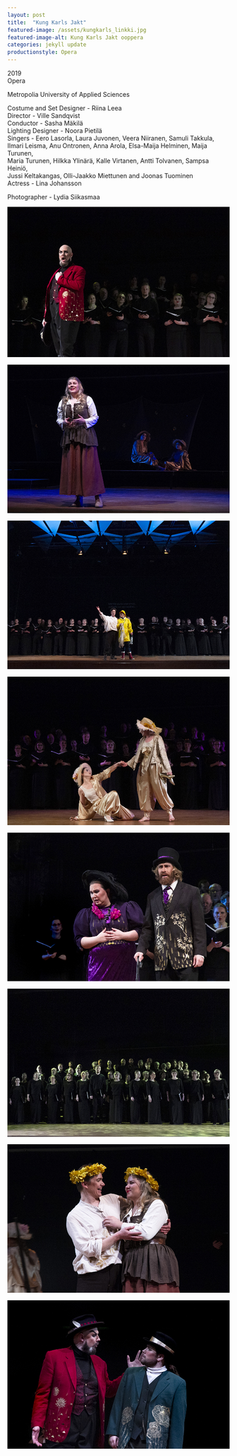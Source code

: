 ```yaml
---
layout: post
title:  "Kung Karls Jakt"
featured-image: /assets/kungkarls_linkki.jpg
featured-image-alt: Kung Karls Jakt ooppera
categories: jekyll update
productionstyle: Opera
---
```

  2019  
  Opera  

Metropolia University of Applied Sciences

  Costume and Set Designer - Riina Leea  
  Director - Ville Sandqvist    
  Conductor - Sasha Mäkilä  
  Lighting Designer - Noora Pietilä  
  Singers - Eero Lasorla, Laura Juvonen, Veera Niiranen, Samuli Takkula,  
  Ilmari Leisma, Anu Ontronen, Anna Arola, Elsa-Maija Helminen, Maija Turunen,  
  Maria Turunen, Hilkka Ylinärä, Kalle Virtanen, Antti Tolvanen, Sampsa Heiniö,  
  Jussi Keltakangas, Olli-Jaakko Miettunen and Joonas Tuominen  
  Actress - Lina Johansson  

  Photographer - Lydia Siikasmaa


![alt text](/assets/projects/kungk1.jpg)

![alt text](/assets/projects/kungk2.jpg)

![alt text](/assets/projects/kungk3.jpg)

![alt text](/assets/projects/kungk4.jpg)

![alt text](/assets/projects/kungk5.jpg)

![alt text](/assets/projects/kungk6.jpg)

![alt text](/assets/projects/kungk7.jpg)

![alt text](/assets/projects/kungk8.jpg)